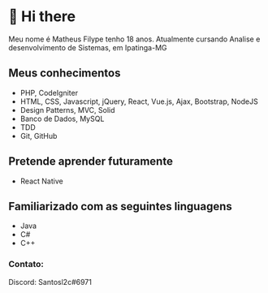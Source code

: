 # 👋 Hi there
 
Meu nome é Matheus Filype tenho 18 anos.
Atualmente cursando Analise e desenvolvimento de Sistemas, em Ipatinga-MG

## Meus conhecimentos
- PHP, CodeIgniter 
- HTML, CSS, Javascript, jQuery, React, Vue.js, Ajax, Bootstrap, NodeJS
- Design Patterns, MVC, Solid
- Banco de Dados, MySQL 
- TDD 
- Git, GitHub


## Pretende aprender futuramente
- React Native


## Familiarizado com as seguintes linguagens
- Java
- C#
- C++

### Contato: 

Discord: Santosl2c#6971
